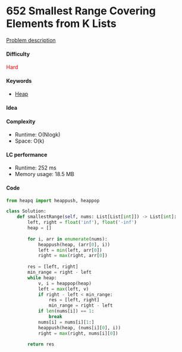 652 Smallest Range Covering Elements from K Lists
=======================
[Problem description](https://leetcode.com/problems/smallest-range-covering-elements-from-k-lists/)

#### Difficulty
<span style="color:red">Hard</span>

#### Keywords
- [Heap](../categories/heap.md)
  
#### Idea


#### Complexity
- Runtime: O(Nlogk)
- Space: O(k)
  
#### LC performance
- Runtime: 252 ms
- Memory usage: 18.5 MB

#### Code
```python
from heapq import heappush, heappop

class Solution:
    def smallestRange(self, nums: List[List[int]]) -> List[int]:
        left, right = float('inf'), float('-inf')
        heap = []
        
        for i, arr in enumerate(nums):
            heappush(heap, (arr[0], i))
            left = min(left, arr[0])
            right = max(right, arr[0])
        
        res = [left, right]
        min_range = right - left
        while heap:
            v, i = heappop(heap)
            left = max(left, v)
            if right - left < min_range:
                res = [left, right]
                min_range = right - left
            if len(nums[i]) == 1:
                break
            nums[i] = nums[i][1:]
            heappush(heap, (nums[i][0], i))
            right = max(right, nums[i][0])
        
        return res
```